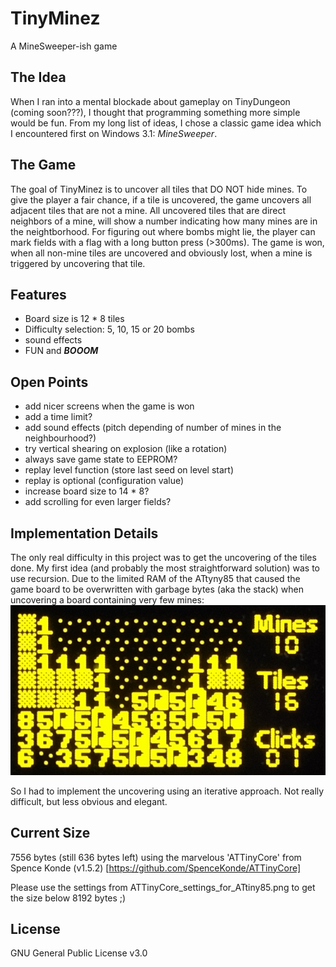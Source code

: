# TinyMinez
A MineSweeper-ish game

## The Idea
When I ran into a mental blockade about gameplay on TinyDungeon (coming soon???), I thought that programming something more simple would be fun.
From my long list of ideas, I chose a classic game idea which I encountered first on Windows 3.1: *MineSweeper*.

## The Game
The goal of TinyMinez is to uncover all tiles that DO NOT hide mines. To give the player a fair chance, if a tile is uncovered,
the game uncovers all adjacent tiles that are not a mine. All uncovered tiles that are direct neighbors of a mine, will show a
number indicating how many mines are in the neightborhood.
For figuring out where bombs might lie, the player can mark fields with a flag with a long button press (>300ms).
The game is won, when all non-mine tiles are uncovered and obviously lost, when a mine is triggered by uncovering that tile.

## Features
* Board size is 12 * 8 tiles
* Difficulty selection: 5, 10, 15 or 20 bombs
* sound effects
* FUN and ***BOOOM***


## Open Points
* add nicer screens when the game is won
* add a time limit?
* add sound effects (pitch depending of number of mines in the neighbourhood?)
* try vertical shearing on explosion (like a rotation)
* always save game state to EEPROM?
* replay level function (store last seed on level start)
* replay is optional (configuration value)
* increase board size to 14 * 8?
* add scrolling for even larger fields?


## Implementation Details
The only real difficulty in this project was to get the uncovering of the tiles done.
My first idea (and probably the most straightforward solution) was to use recursion.
Due to the limited RAM of the ATtyny85 that caused the game board to be overwritten with 
garbage bytes (aka the stack) when uncovering a board containing very few mines:
![Stack Overflow...](https://github.com/Lorandil/TinyMinez/blob/main/pic/stack_overflow.png)

So I had to implement the uncovering using an iterative approach. Not really difficult, but
less obvious and elegant.


## Current Size
7556 bytes (still 636 bytes left) using the marvelous 'ATTinyCore' from Spence Konde (v1.5.2) [https://github.com/SpenceKonde/ATTinyCore]

Please use the settings from ATTinyCore_settings_for_ATtiny85.png to get the size below 8192 bytes ;)

## License
GNU General Public License v3.0
